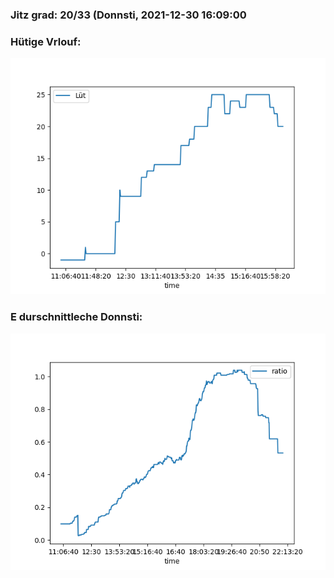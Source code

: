 ### Jitz grad: 20/33 (Donnsti, 2021-12-30 16:09:00

### Hütige Vrlouf:
![Graph](Today.png)

### E durschnittleche Donnsti:
![Graph](Donnsti.png)